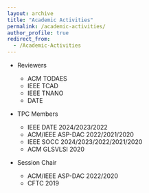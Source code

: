 ```yaml
---
layout: archive
title: "Academic Activities"
permalink: /academic-activities/
author_profile: true
redirect_from:
  - /Academic-Activities
---
```


<!-- {% include base_path %} -->

* Reviewers
  * ACM TODAES
  * IEEE TCAD
  * IEEE TNANO
  * DATE

* TPC Members
  * IEEE DATE 2024/2023/2022
  * ACM/IEEE ASP-DAC 2022/2021/2020
  * IEEE SOCC 2024/2023/2022/2021/2020
  * ACM GLSVLSI 2020
  
* Session Chair
  * ACM/IEEE ASP-DAC 2022/2020
  * CFTC 2019
  
